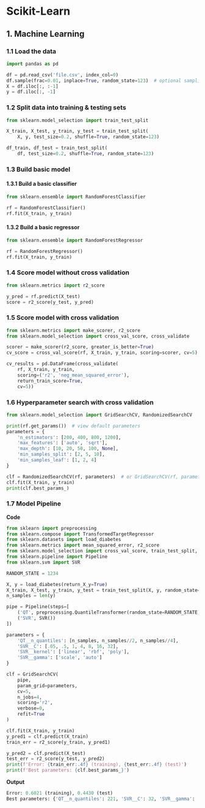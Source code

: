 # Scikit-Learn

## 1. Machine Learning

### 1.1 Load the data

```python
import pandas as pd

df = pd.read_csv('file.csv', index_col=0)
df.sample(frac=0.01, inplace=True, random_state=123)  # optional sampling
X = df.iloc[:, :-1]
y = df.iloc[:, -1]
```

### 1.2 Split data into training & testing sets

```python
from sklearn.model_selection import train_test_split

X_train, X_test, y_train, y_test = train_test_split(
    X, y, test_size=0.2, shuffle=True, random_state=123)

df_train, df_test = train_test_split(
    df, test_size=0.2, shuffle=True, random_state=123)
```

### 1.3 Build basic model

#### 1.3.1 Build a basic classifier

```python
from sklearn.ensemble import RandomForestClassifier

rf = RandomForestClassifier()
rf.fit(X_train, y_train)
```

#### 1.3.2 Build a basic regressor

```python
from sklearn.ensemble import RandomForestRegressor

rf = RandomForestRegressor()
rf.fit(X_train, y_train)
```

### 1.4 Score model without cross validation

```python
from sklearn.metrics import r2_score

y_pred = rf.predict(X_test)
score = r2_score(y_test, y_pred)
```

### 1.5 Score model with cross validation

```python
from sklearn.metrics import make_scorer, r2_score
from sklearn.model_selection import cross_val_score, cross_validate

scorer = make_scorer(r2_score, greater_is_better=True)
cv_score = cross_val_score(rf, X_train, y_train, scoring=scorer, cv=5).mean()
```

```python
cv_results = pd.DataFrame(cross_validate(
    rf, X_train, y_train,
    scoring=('r2', 'neg_mean_squared_error'),
    return_train_score=True,
    cv=5))
```

### 1.6 Hyperparameter search with cross validation

```python
from sklearn.model_selection import GridSearchCV, RandomizedSearchCV

print(rf.get_params())  # view default parameters
parameters = {
    'n_estimators': [200, 400, 800, 1200],
    'max_features': ['auto', 'sqrt'],
    'max_depth': [10, 20, 50, 100, None],
    'min_samples_split': [2, 5, 10],
    'min_samples_leaf': [1, 2, 4]
}

clf = RandomizedSearchCV(rf, parameters)  # or GridSearchCV(rf, parameters)
clf.fit(X_train, y_train)
print(clf.best_params_)
```

### 1.7 Model Pipeline

**Code**

```python
from sklearn import preprocessing
from sklearn.compose import TransformedTargetRegressor
from sklearn.datasets import load_diabetes
from sklearn.metrics import mean_squared_error, r2_score
from sklearn.model_selection import cross_val_score, train_test_split, GridSearchCV
from sklearn.pipeline import Pipeline
from sklearn.svm import SVR

RANDOM_STATE = 1234

X, y = load_diabetes(return_X_y=True)
X_train, X_test, y_train, y_test = train_test_split(X, y, random_state=RANDOM_STATE)
n_samples = len(y)

pipe = Pipeline(steps=[
    ('QT', preprocessing.QuantileTransformer(random_state=RANDOM_STATE)),
    ('SVR', SVR())
])

parameters = {
    'QT__n_quantiles': [n_samples, n_samples//2, n_samples//4],
    'SVR__C': [.05, .5, 1, 4, 8, 16, 32],
    'SVR__kernel': ['linear', 'rbf', 'poly'],
    'SVR__gamma': ['scale', 'auto']
}

clf = GridSearchCV(
    pipe,
    param_grid=parameters,
    cv=5,
    n_jobs=4,
    scoring='r2',
    verbose=0,
    refit=True
)

clf.fit(X_train, y_train)
y_pred1 = clf.predict(X_train)
train_err = r2_score(y_train, y_pred1)

y_pred2 = clf.predict(X_test)
test_err = r2_score(y_test, y_pred2)
print(f'Error: {train_err:.4f} (training), {test_err:.4f} (test)')
print(f'Best parameters: {clf.best_params_}')
```

**Output**

```python
Error: 0.6021 (training), 0.4430 (test)
Best parameters: {'QT__n_quantiles': 221, 'SVR__C': 32, 'SVR__gamma': 'scale', 'SVR__kernel': 'rbf'}
```